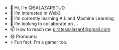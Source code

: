 - 👋 Hi, I’m @SALAZARSTUD
- 👀 I’m interested in Web3
- 🌱 I’m currently learning A.I. and Machine Learning
- 💞️ I’m looking to collaborate on ...
- 📫 How to reach me piratessalazar4@gmail.com
- 😄 Pronouns: 
- ⚡ Fun fact: I'm a gamer too.

<!---
SALAZARSTUD/SALAZARSTUD is a ✨ special ✨ repository because its `README.md` (this file) appears on your GitHub profile.
You can click the Preview link to take a look at your changes.
--->
